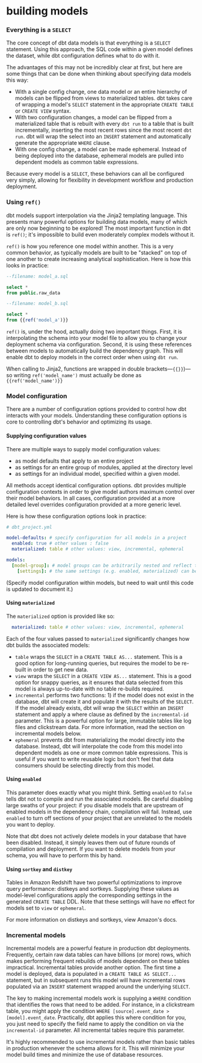 # building models #

### Everything is a `SELECT` ###

The core concept of dbt data models is that everything is a `SELECT` statement. Using this approach, the SQL code within a given model defines the dataset, while dbt configuration defines what to do with it.

The advantages of this may not be incredibly clear at first, but here are some things that can be done when thinking about specifying data models this way:
- With a single config change, one data model or an entire hierarchy of models can be flipped from views to materialized tables. dbt takes care of wrapping a model's `SELECT` statement in the appropriate `CREATE TABLE` or `CREATE VIEW` syntax.
- With two configuration changes, a model can be flipped from a materialized table that is rebuilt with every `dbt run` to a table that is built incrementally, inserting the most recent rows since the most recent `dbt run`. dbt will wrap the select into an `INSERT` statement and automatically generate the appropriate `WHERE` clause.
- With one config change, a model can be made ephemeral. Instead of being deployed into the database, ephemeral models are pulled into dependent models as common table expressions.

Because every model is a `SELECT`, these behaviors can all be configured very simply, allowing for flexibility in development workflow and production deployment.

### Using `ref()` ###

dbt models support interpolation via the Jinja2 templating language. This presents many powerful options for building data models, many of which are only now beginning to be explored! The most important function in dbt is `ref()`; it's impossible to build even moderately complex models without it.

`ref()` is how you reference one model within another. This is a very common behavior, as typically models are built to be "stacked" on top of one another to create increasing analytical sophistication. Here is how this looks in practice:

```sql
--filename: model_a.sql

select *
from public.raw_data
```
```sql
--filename: model_b.sql

select *
from {{ref('model_a')}}
```

`ref()` is, under the hood, actually doing two important things. First, it is interpolating the schema into your model file to allow you to change your deployment schema via configuration. Second, it is using these references between models to automatically build the dependency graph. This will enable dbt to deploy models in the correct order when using `dbt run`.

When calling to Jinja2, functions are wrapped in double brackets—`{{}}`)—so writing `ref('model_name')` must actually be done as `{{ref('model_name')}}`

### Model configuration ###

There are a number of configuration options provided to control how dbt interacts with your models. Understanding these configuration options is core to controlling dbt's behavior and optimizing its usage.

#### Supplying configuration values ####

There are multiple ways to supply model configuration values:

- as model defaults that apply to an entire project
- as settings for an entire group of modules, applied at the directory level
- as settings for an individual model, specified within a given model.

All methods accept identical configuration options. dbt provides multiple configuration contexts in order to give model authors maximum control over their model behaviors. In all cases, configuration provided at a more detailed level overrides configuration provided at a more generic level.

Here is how these configuration options look in practice:

```YAML
# dbt_project.yml

model-defaults: # specify configuration for all models in a project
  enabled: true # other values : false
  materialized: table # other values: view, incremental, ephemeral

models:
  [model-group]: # model groups can be arbitrarily nested and reflect the directory structure of your project.
    [settings]: # the same settings (e.g. enabled, materialized) can be applied to model groups as could be specified in model-defaults
```

(Specify model configuration within models, but need to wait until this code is updated to document it.)

#### Using `materialized` ####

The `materialized` option is provided like so:

```YAML
  materialized: table # other values: view, incremental, ephemeral
```

Each of the four values passed to `materialized` significantly changes how dbt builds the associated models:

- `table` wraps the `SELECT` in a `CREATE TABLE AS...` statement. This is a good option for long-running queries, but requires the model to be re-built in order to get new data.
- `view` wraps the `SELECT` in a `CREATE VIEW AS...` statement. This is a good option for snappy queries, as it ensures that data selected from this model is always up-to-date with no table re-builds required.
- `incremental` performs two functions: 1) if the model does not exist in the database, dbt will create it and populate it with the results of the `SELECT`. If the model already exists, dbt will wrap the `SELECT` within an `INSERT` statement and apply a where clause as defined by the `incremental-id` parameter. This is a powerful option for large, immutable tables like log files and clickstream data. For more information, read the section on incremental models below.
- `ephemeral` prevents dbt from materializing the model directly into the database. Instead, dbt will interpolate the code from this model into dependent models as one or more common table expressions. This is useful if you want to write reusable logic but don't feel that data consumers should be selecting directly from this model.

#### Using `enabled` ####

This parameter does exactly what you might think. Setting `enabled` to `false` tells dbt not to compile and run the associated models. Be careful disabling large swaths of your project: if you disable models that are upstream of enabled models in the dependency chain, compilation will fail. Instead, use `enabled` to turn off sections of your project that are unrelated to the models you want to deploy.

Note that dbt does not actively delete models in your database that have been disabled. Instead, it simply leaves them out of future rounds of compilation and deployment. If you want to delete models from your schema, you will have to perform this by hand.

#### Using `sortkey` and `distkey` ####

Tables in Amazon Redshift have two powerful optimizations to improve query performance: distkeys and sortkeys. Supplying these values as model-level configurations apply the corresponding settings in the generated `CREATE TABLE` DDL. Note that these settings will have no effect for models set to `view` or `ephemeral`.

For more information on distkeys and sortkeys, view Amazon's docs.

### Incremental models ###

Incremental models are a powerful feature in production dbt deployments. Frequently, certain raw data tables can have billions (or more) rows, which makes performing frequent rebuilds of models dependent on these tables impractical. Incremental tables provide another option. The first time a model is deployed, data is populated in a `CREATE TABLE AS SELECT...` statement, but in subsequent runs this model will have incremental rows populated via an `INSERT` statement wrapped around the underlying `SELECT`.

The key to making incremental models work is supplying a `WHERE` condition that identifies the rows that need to be added. For instance, in a clickstream table, you might apply the condition `WHERE [source].event_date > [model].event_date`. Practically, dbt applies this where condition for you, you just need to specify the field name to apply the condition on via the `incremental-id` parameter. All incremental tables require this parameter.

It's highly recommended to use incremental models rather than basic tables in production whenever the schema allows for it. This will minimize your model build times and minimize the use of database resources.
